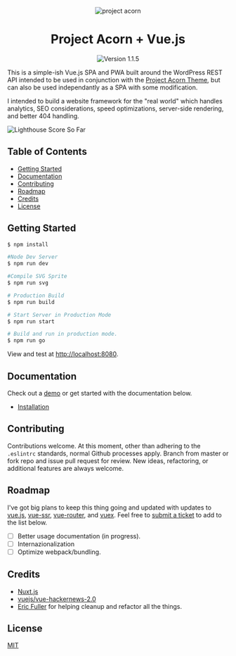 <p align="center">
	<img src="https://user-images.githubusercontent.com/5230729/33617107-17ebf23c-d99c-11e7-8aa6-ec559bd23027.png" alt="project acorn" title="project acorn" />
</p>
<h1 align="center">Project Acorn + Vue.js</h1>
<p align="center">
	<img src="https://img.shields.io/badge/version-1.1.5-green.svg" alt="Version 1.1.5" />
</p>

This is a simple-ish Vue.js SPA and PWA built around the WordPress REST API intended to be used in conjunction with the [Project Acorn Theme](https://github.com/jomurgel/project-acorn), but can also be used independantly as a SPA with some modification.

I intended to build a website framework for the "real world" which handles analytics, SEO considerations, speed optimizations, server-side rendering, and better 404 handling.

![Lighthouse Score So Far](https://user-images.githubusercontent.com/5230729/36620553-da7efd3c-18b0-11e8-9602-b19d485bccab.jpg)

## Table of Contents
  * [Getting Started](#getting-started)
  * [Documentation](#documentation)
  * [Contributing](#contributing)
  * [Roadmap](#roadmap)
  * [Credits](#credits)
  * [License](#license)

## Getting Started
``` bash
$ npm install
```

``` bash
#Node Dev Server
$ npm run dev

#Compile SVG Sprite
$ npm run svg

# Production Build
$ npm run build

# Start Server in Production Mode
$ npm run start

# Build and run in production mode.
$ npm run go
```

View and test at [http://localhost:8080](http://localhost:8080).

## Documentation
Check out a [demo](https://node.jomurgel.com/) or get started with the documentation below.

  * [Installation](https://github.com/jomurgel/project-acorn-ssr/blob/master/docs/installation.md)

## Contributing
Contributions welcome. At this moment, other than adhering to the `.eslintrc` standards, normal Github processes apply. Branch from master or fork repo and issue pull request for review. New ideas, refactoring, or additional features are always welcome.

## Roadmap
I've got big plans to keep this thing going and updated with updates to [vue.js](https://vuejs.org/v2/guide/), [vue-ssr](https://ssr.vuejs.org/en/), [vue-router](https://router.vuejs.org/en/), and [vuex](https://vuex.vuejs.org/en/intro.html). Feel free to [submit a ticket](https://github.com/jomurgel/project-acorn-ssr/issues) to add to the list below.

- [ ] Better usage documentation (in progress).
- [ ] Internazionalization
- [ ] Optimize webpack/bundling.

## Credits
- [Nuxt.js](https://nuxtjs.org/)
- [vuejs/vue-hackernews-2.0](https://github.com/vuejs/vue-hackernews-2.0)
- [Eric Fuller](https://github.com/efuller) for helping cleanup and refactor all the things.

## License
[MIT](https://opensource.org/licenses/MIT)
